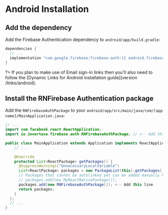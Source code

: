 # Android Installation

## Add the dependency

Add the Firebase Authentication dependency to `android/app/build.gradle`:

```groovy
dependencies {
  // ...
  implementation "com.google.firebase:firebase-auth:{{ android.firebase.auth }}"
}
```

?> If you plan to make use of Email sign-in links then you'll also need to follow the [Dynamic Links for Android installation guide](version /links/android).

## Install the RNFirebase Authentication package

Add the `RNFirebaseAuthPackage` to your `android/app/src/main/java/com/[app name]/MainApplication.java`:

```java
// ...
import com.facebook.react.ReactApplication;
import io.invertase.firebase.auth.RNFirebaseAuthPackage; // <-- Add this line

public class MainApplication extends Application implements ReactApplication {
    // ...

    @Override
    protected List<ReactPackage> getPackages() {
      @SuppressWarnings("UnnecessaryLocalVariable")
      List<ReactPackage> packages = new PackageList(this).getPackages();
      // Packages that cannot be autolinked yet can be added manually here, for example:
      // packages.add(new MyReactNativePackage());
      packages.add(new RNFirebaseAuthPackage()); <-- Add this line
      return packages;
    }
  };
  // ...
}
```
